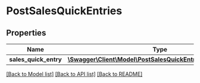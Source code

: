 # PostSalesQuickEntries

## Properties
Name | Type | Description | Notes
------------ | ------------- | ------------- | -------------
**sales_quick_entry** | [**\Swagger\Client\Model\PostSalesQuickEntriesSalesQuickEntry**](PostSalesQuickEntriesSalesQuickEntry.md) |  | 

[[Back to Model list]](../README.md#documentation-for-models) [[Back to API list]](../README.md#documentation-for-api-endpoints) [[Back to README]](../README.md)


